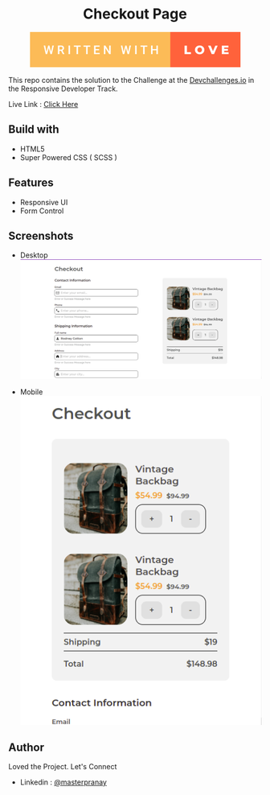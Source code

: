 <h1 align="center">Checkout Page</h1>

<p align="center">
<img src="./image/written-with-love.svg">
</p>

This repo contains the solution to the Challenge at the [Devchallenges.io](https://devchallenges.io/challenges/0J1NxxGhOUYVqihwegfO) in the Responsive Developer Track. 

Live Link : [Click Here](https://masterpranay1.github.io/checkout-page)

## Build with
- HTML5
- Super Powered CSS ( SCSS )

## Features
- Responsive UI
- Form Control

## Screenshots
- Desktop
![Desktop](./screenshots/desktop.png)

- Mobile
![Mobile](./screenshots/mobile.png)

## Author
Loved the Project. Let's Connect
- Linkedin : [@masterpranay](https://linkedin.com/in/masterpranay)